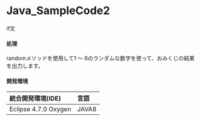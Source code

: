 # Java_SampleCode2
if文

#### 処理
randomメソッドを使用して1 ～ 6のランダムな数字を使って、おみくじの結果を出力します。

#### 開発環境
| 統合開発環境(IDE)     | 言語       |
|:---------------------|:----------|
| Eclipse 4.7.0 Oxygen | JAVA8      |
